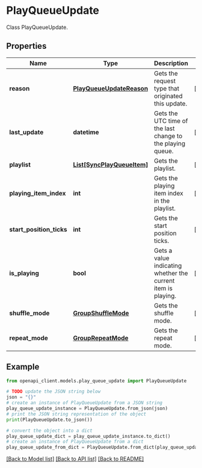 # PlayQueueUpdate

Class PlayQueueUpdate.

## Properties

Name | Type | Description | Notes
------------ | ------------- | ------------- | -------------
**reason** | [**PlayQueueUpdateReason**](PlayQueueUpdateReason.md) | Gets the request type that originated this update. | [optional] 
**last_update** | **datetime** | Gets the UTC time of the last change to the playing queue. | [optional] 
**playlist** | [**List[SyncPlayQueueItem]**](SyncPlayQueueItem.md) | Gets the playlist. | [optional] 
**playing_item_index** | **int** | Gets the playing item index in the playlist. | [optional] 
**start_position_ticks** | **int** | Gets the start position ticks. | [optional] 
**is_playing** | **bool** | Gets a value indicating whether the current item is playing. | [optional] 
**shuffle_mode** | [**GroupShuffleMode**](GroupShuffleMode.md) | Gets the shuffle mode. | [optional] 
**repeat_mode** | [**GroupRepeatMode**](GroupRepeatMode.md) | Gets the repeat mode. | [optional] 

## Example

```python
from openapi_client.models.play_queue_update import PlayQueueUpdate

# TODO update the JSON string below
json = "{}"
# create an instance of PlayQueueUpdate from a JSON string
play_queue_update_instance = PlayQueueUpdate.from_json(json)
# print the JSON string representation of the object
print(PlayQueueUpdate.to_json())

# convert the object into a dict
play_queue_update_dict = play_queue_update_instance.to_dict()
# create an instance of PlayQueueUpdate from a dict
play_queue_update_from_dict = PlayQueueUpdate.from_dict(play_queue_update_dict)
```
[[Back to Model list]](../README.md#documentation-for-models) [[Back to API list]](../README.md#documentation-for-api-endpoints) [[Back to README]](../README.md)


